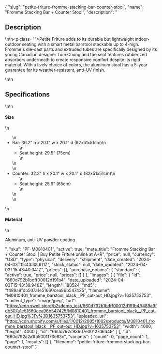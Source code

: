 {
  "slug": "petite-friture-fromme-stacking-bar-counter-stool",
  "name": "Fromme Stacking Bar + Counter Stool",
  "description": "<h2>Description</h2>\n<!-- split -->\n<p class=\"\">Petite Friture adds to its durable but lightweight indoor-outdoor seating with a smart metal barstool stackable up to 4-high. Fromme's die-cast parts and extruded tubes are specifically designed by its young Canadian designer Tom Chung and the seat features rubberized absorbers underneath to create responsive comfort despite its rigid material. With a lively choice of colors, the aluminum stool has a 5-year guarantee for its weather-resistant, anti-UV finish.</p>\n<!-- split -->\n<h2>Specifications</h2>\n<!-- split -->\n<h4>Size</h4>\n<ul>\n<li>Bar: 36.2\" h x 20.1\" w x 20.1\" d (92x51x51cm)\n<ul>\n<li>Seat height: 29.5\" (75cm)</li>\n</ul>\n</li>\n<li>Counter: 32.3\" h x 20.1\" w x 20.1\" d (82x51x51cm)\n<ul>\n<li>Seat height: 25.6\" (65cm)</li>\n</ul>\n</li>\n</ul>\n<h4>Material</h4>\n<p>Aluminum, anti-UV powder coating</p>",
  "sku": "PF-M0810401",
  "active": true,
  "meta_title": "Fromme Stacking Bar + Counter Stool | Buy Petite Friture online at A+R",
  "price": null,
  "currency": "USD",
  "type": "physical",
  "delivery": "shipment",
  "date_created": "2024-04-03T15:43:38.911Z",
  "stock_status": null,
  "date_updated": "2024-04-03T15:43:40.041Z",
  "prices": [],
  "purchase_options": {
    "standard": {
      "active": true,
      "price": null,
      "prices": []
    }
  },
  "images": [
    {
      "file": {
        "id": "660d792b1bdff00012d191b4",
        "date_uploaded": "2024-04-03T15:43:39.948Z",
        "length": 188524,
        "md5": "f489a9fdb507a1e51660cea96b547425",
        "filename": "M0810401_fromme_barstool_black__PF_cut-out_HD.jpg?v=1635753753",
        "content_type": "image/jpeg",
        "url": "https://cdn.swell.store/b2sdemo_test/660d792b1bdff00012d191b4/f489a9fdb507a1e51660cea96b547425/M0810401_fromme_barstool_black__PF_cut-out_HD.jpg%3Fv%3D1635753753",
        "uploaded_url": "https://cdn.shopify.com/s/files/1/0012/2005/1002/products/M0810401_fromme_barstool_black__PF_cut-out_HD.jpg?v=1635753753",
        "width": 4000,
        "height": 4000
      },
      "id": "660d792c93607e00127d6d49"
    }
  ],
  "id": "660d792a2a1fa5001173e63c",
  "variants": {
    "count": 0,
    "page_count": 1,
    "page": 1,
    "results": []
  },
  "filename": "petite-friture-fromme-stacking-bar-counter-stool"
}